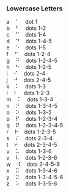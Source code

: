 ### Lowercase Letters

a&nbsp;&nbsp;&nbsp;&nbsp;&#x2801;&nbsp;&nbsp;&nbsp;&nbsp;dot 1  
b&nbsp;&nbsp;&nbsp;&nbsp;&#x2803;&nbsp;&nbsp;&nbsp;&nbsp;dots 1-2  
c&nbsp;&nbsp;&nbsp;&nbsp;&#x2809;&nbsp;&nbsp;&nbsp;&nbsp;dots 1-4  
d&nbsp;&nbsp;&nbsp;&nbsp;&#x2819;&nbsp;&nbsp;&nbsp;&nbsp;dots 1-4-5  
e&nbsp;&nbsp;&nbsp;&nbsp;&#x2811;&nbsp;&nbsp;&nbsp;&nbsp;dots 1-5  
f&nbsp;&nbsp;&nbsp;&nbsp;&#x280b;&nbsp;&nbsp;&nbsp;&nbsp;dots 1-2-4  
g&nbsp;&nbsp;&nbsp;&nbsp;&#x281b;&nbsp;&nbsp;&nbsp;&nbsp;dots 1-2-4-5  
h&nbsp;&nbsp;&nbsp;&nbsp;&#x2813;&nbsp;&nbsp;&nbsp;&nbsp;dots 1-2-5  
i&nbsp;&nbsp;&nbsp;&nbsp;&#x280a;&nbsp;&nbsp;&nbsp;&nbsp;dots 2-4  
j&nbsp;&nbsp;&nbsp;&nbsp;&#x281a;&nbsp;&nbsp;&nbsp;&nbsp;dots 2-4-5  
k&nbsp;&nbsp;&nbsp;&nbsp;&#x2805;&nbsp;&nbsp;&nbsp;&nbsp;dots 1-3  
l&nbsp;&nbsp;&nbsp;&nbsp;&#x2807;&nbsp;&nbsp;&nbsp;&nbsp;dots 1-2-3  
m&nbsp;&nbsp;&nbsp;&nbsp;&#x280d;&nbsp;&nbsp;&nbsp;&nbsp;dots 1-3-4  
n&nbsp;&nbsp;&nbsp;&nbsp;&#x281d;&nbsp;&nbsp;&nbsp;&nbsp;dots 1-3-4-5  
o&nbsp;&nbsp;&nbsp;&nbsp;&#x2815;&nbsp;&nbsp;&nbsp;&nbsp;dots 1-3-5  
p&nbsp;&nbsp;&nbsp;&nbsp;&#x280f;&nbsp;&nbsp;&nbsp;&nbsp;dots 1-2-3-4  
q&nbsp;&nbsp;&nbsp;&nbsp;&#x281f;&nbsp;&nbsp;&nbsp;&nbsp;dots 1-2-3-4-5  
r&nbsp;&nbsp;&nbsp;&nbsp;&#x2817;&nbsp;&nbsp;&nbsp;&nbsp;dots 1-2-3-5  
s&nbsp;&nbsp;&nbsp;&nbsp;&#x280e;&nbsp;&nbsp;&nbsp;&nbsp;dots 2-3-4  
t&nbsp;&nbsp;&nbsp;&nbsp;&#x281e;&nbsp;&nbsp;&nbsp;&nbsp;dots 2-3-4-5  
u&nbsp;&nbsp;&nbsp;&nbsp;&#x2825;&nbsp;&nbsp;&nbsp;&nbsp;dots 1-3-6  
v&nbsp;&nbsp;&nbsp;&nbsp;&#x2827;&nbsp;&nbsp;&nbsp;&nbsp;dots 1-2-3-6  
w&nbsp;&nbsp;&nbsp;&nbsp;&#x283a;&nbsp;&nbsp;&nbsp;&nbsp;dots 2-4-5-6  
x&nbsp;&nbsp;&nbsp;&nbsp;&#x282d;&nbsp;&nbsp;&nbsp;&nbsp;dots 1-3-4-6  
y&nbsp;&nbsp;&nbsp;&nbsp;&#x283d;&nbsp;&nbsp;&nbsp;&nbsp;dots 1-3-4-5-6  
z&nbsp;&nbsp;&nbsp;&nbsp;&#x2835;&nbsp;&nbsp;&nbsp;&nbsp;dots 1-3-5-6  
